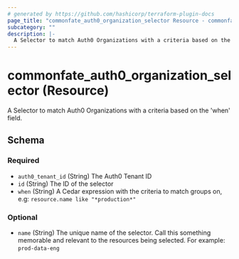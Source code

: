 ```yaml
---
# generated by https://github.com/hashicorp/terraform-plugin-docs
page_title: "commonfate_auth0_organization_selector Resource - commonfate"
subcategory: ""
description: |-
  A Selector to match Auth0 Organizations with a criteria based on the 'when' field.
---
```


# commonfate_auth0_organization_selector (Resource)

A Selector to match Auth0 Organizations with a criteria based on the 'when' field.



<!-- schema generated by tfplugindocs -->
## Schema

### Required

- `auth0_tenant_id` (String) The Auth0 Tenant ID
- `id` (String) The ID of the selector
- `when` (String) A Cedar expression with the criteria to match groups on, e.g: `resource.name like "*production*"`

### Optional

- `name` (String) The unique name of the selector. Call this something memorable and relevant to the resources being selected. For example: `prod-data-eng`


